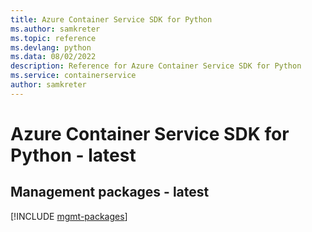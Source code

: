```yaml
---
title: Azure Container Service SDK for Python
ms.author: samkreter
ms.topic: reference
ms.devlang: python
ms.data: 08/02/2022
description: Reference for Azure Container Service SDK for Python
ms.service: containerservice
author: samkreter
---
```

# Azure Container Service SDK for Python - latest

## Management packages - latest
[!INCLUDE [mgmt-packages](container-service-mgmt-index.md)]